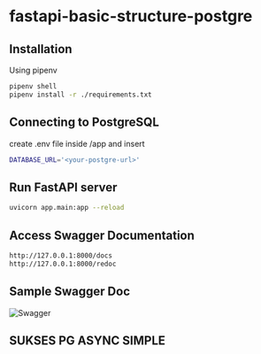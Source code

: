 # fastapi-basic-structure-postgre
## Installation

Using pipenv

```bash
pipenv shell
pipenv install -r ./requirements.txt
```

## Connecting to PostgreSQL

create .env file inside /app and insert

```bash
DATABASE_URL='<your-postgre-url>'
```
## Run FastAPI server

```bash
uvicorn app.main:app --reload
```


## Access Swagger Documentation
```bash
http://127.0.0.1:8000/docs
http://127.0.0.1:8000/redoc
```
## Sample Swagger Doc
![Swagger](https://i.imgur.com/5nTIlYY.png)


## SUKSES PG ASYNC SIMPLE